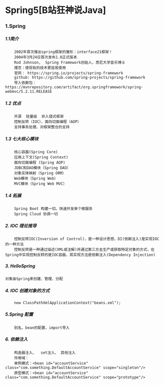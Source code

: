 # Spring5[B站狂神说Java]

### 1.Spring

##### 1.1简介
        2002年首次推出spring框架的雏形：interface21框架！
        2004年3月24日首次发布1.0正式版本
        Rod Johnson,  Spring Framework创始人，悉尼大学音乐博士
        理念：使现有的技术更容易使用
        官网： https://spring.io/projects/spring-framework 
        github: https://github.com/spring-projects/spring-framework  
        导入依赖包： https://mvnrepository.com/artifact/org.springframework/spring-webmvc/5.2.11.RELEASE

##### 1.2 优点
        开源  轻量级  非入侵式框架
        控制反转（IOC）、面向切面编程（AOP）
        支持事务处理、对框架整合的支持 

##### 1.3 七大核心模块
        核心容器(Spring Core)
        应用上下文(Spring Context)
        面向切面编程 (Spring AOP)
        JDBC和DAO模块（Spring DAO）
        对象实体映射（Spring ORM）
        Web模块（Spring Web）
        MVC模块（Spring Web MVC）

##### 1.4 拓展
        Spring Boot 构建一切。快速开发单个微服务
        Spring Cloud 协调一切
##### 2. IOC 理论推导
        控制反转IOC(Inversion of Control)，是一种设计思想，DI(依赖注入)是实现IOC的一种方法
        控制反转是一种通过描述(XML或注解)并通过第三方去生产或获取特定对象的方式，在Spring中实现控制反转的是IOC容器，其实现方法是依赖注入(Dependency Injection)

##### 3. HelloSpring 
    对象由Spring来创建、管理、分配

##### 4. IOC 创建对象的方式
        new ClassPathXmlApplicationContext("beans.xml");

##### 5.Spring 配置
        别名，bean的配置，import导入

##### 6. 依赖注入
        构造器注入、  set注入、 其他注入 
        作用域：
        单例模式：<bean id="accountService" class="com.something.DefaultAccountService" scope="singleton"/> 
        原型模式：<bean id="accountService" class="com.something.DefaultAccountService" scope="prototype"/> 


